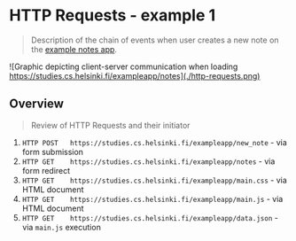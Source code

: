 # HTTP Requests - example 1
> Description of the chain of events when user creates a new note on the [example notes app](https://studies.cs.helsinki.fi/exampleapp/notes).

![Graphic depicting client-server communication when loading https://studies.cs.helsinki.fi/exampleapp/notes](./http-requests.png)

## Overview
> Review of HTTP Requests and their initiator
1. `HTTP POST	https://studies.cs.helsinki.fi/exampleapp/new_note` - via form submission
1. `HTTP GET	https://studies.cs.helsinki.fi/exampleapp/notes` - via form redirect
1. `HTTP GET	https://studies.cs.helsinki.fi/exampleapp/main.css` - via HTML document
1. `HTTP GET	https://studies.cs.helsinki.fi/exampleapp/main.js` - via HTML document
1. `HTTP GET	https://studies.cs.helsinki.fi/exampleapp/data.json` - via `main.js` execution

<!-- 
## Details
### Form Submission
- **Client** submits form which has a method of `POST`, and an action which points to `/new_note`, so it sends a *HTTP POST* request to `https://studies.cs.helsinki.fi/exampleapp/new_note`
	- **Server** responds with a status code `302` to redirect the client, the response has information in the header to let the client know where to redirect to: `/notes`.

### Data Updated
- **Server** immediately invokes a function to parse the data received in the `body` of the POST request and update the stored data (in this case, the storage is a simple array of objects, so the data will be pushed onto the array). 

### Redirecting and Initial Rendering
- **Client** makes a *HTTP GET* request to `https://studies.cs.helsinki.fi/exampleapp/notes`
	- **Server** responds with an HTML document, encoding information is passed along so that the client knows how to parse and render the document.
- **Client** parses document and understands that it will require the resources `main.css` and `main.js`, it will send two additional HTTP GET requests to `https://studies.cs.helsinki.fi/exampleapp/main.css` and `https://studies.cs.helsinki.fi/exampleapp/main.js` respectively
	> NOTE: in most cases, this these files were likely cached, so the client would skip making requests for these resources
	- **Server** responds with each requested resource

### Script Execution and Hydrating the DOM
- **Client** parses and executes the `main.js` which contains a function to send an another *HTTP GET* request to `https://studies.cs.helsinki.fi/exampleapp/data.json`
	- **Server** responds with JSON data.
- **Client**, a callback function awaiting the response from the server is evoked and the incoming JSON data is parsed, and new HTML elements are created via the DOM API. -->